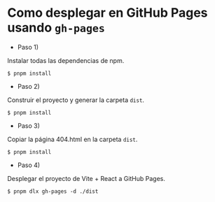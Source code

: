 # Como desplegar en GitHub Pages usando `gh-pages`

- Paso 1)

Instalar todas las dependencias de npm.

```shell
$ pnpm install 
```

- Paso 2)

Construir el proyecto y generar la carpeta `dist`.

```shell
$ pnpm install 
```

- Paso 3)

Copiar la página 404.html en la carpeta `dist`.

```shell
$ pnpm install
```

- Paso 4)

Desplegar el proyecto de Vite + React a GitHub Pages.

```shell
$ pnpm dlx gh-pages -d ./dist
```